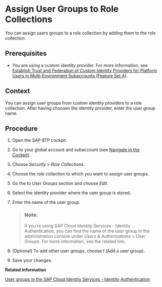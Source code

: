 <!-- loio9562d9d094784215afd424176a82abd9 -->

<link rel="stylesheet" type="text/css" href="../css/sap-icons.css"/>

# Assign User Groups to Role Collections

You can assign users groups to a role collection by adding them to the role collection.



<a name="loio9562d9d094784215afd424176a82abd9__prereq_ekv_31z_frb"/>

## Prerequisites

-   You are using a custom identity provider. For more information, see [Establish Trust and Federation of Custom Identity Providers for Platform Users in Multi-Environment Subaccounts \[Feature Set A\]](establish-trust-and-federation-of-custom-identity-providers-for-platform-users-in-multi-8600afb.md).




## Context

You can assign user groups from custom identity providers to a role collection. After having choosen the identity provider, enter the user group name.



## Procedure

1.  Open the SAP BTP cockpit.

2.  Go to your global account and subaccount \(see [Navigate in the Cockpit](navigate-in-the-cockpit-0874895.md)\).

3.  Choose *Security* \> *Role Collections*.

4.  Choose the role collection to which you want to assign user groups.

5.  Go the to *User Groups* section and choose *Edit*.

6.  Select the identity provider where the user group is stored.

7.  Enter the name of the user group.

    > ### Note:  
    > If you're using SAP Cloud Identity Services - Identity Authentication, you can find the name of the user group in the administration console under *Users & Authorizations* \> *User Groups*. For more information, see the related link.

8.  \(Optional\) To add other user groups, choose <span class="SAP-icons"></span> \(Add a user group\).

9.  Save your changes.


**Related Information**  


[User groups in the SAP Cloud Identity Services - Identity Authentication](https://help.sap.com/viewer/6d6d63354d1242d185ab4830fc04feb1/Cloud/en-US/ddd067c899f94e2f9006cc4dd417be80.html)

